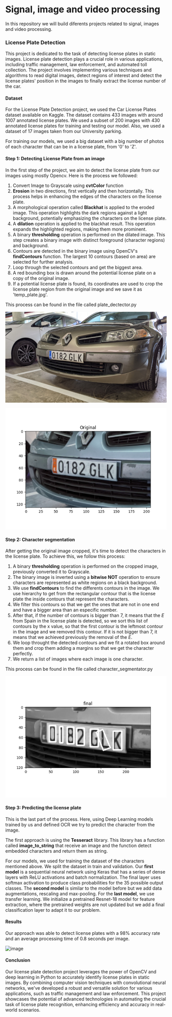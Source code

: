 # Signal, image and video processing

In this repository we will build diferents projects related to signal, images and video processing.

### License Plate Detection

This project is dedicated to the task of detecting license plates in static images. License plate detection plays a crucial role in various applications, including traffic management, law enforcement, and automated toll collection. The project involves implementing various techniques and algorithms to read digital images, detect regions of interest and detect the license plates' position in the images to finally extract the license number of the car.

#### Dataset

For the License Plate Detection project, we used the Car License Plates dataset available on Kaggle. The dataset contains 433 images with around 1007 annotated license plates. We used a subset of 200 images with 430 annotated license plates for training and testing our model. Also, we used a dataset of 17 images taken from our University parking. 

For training our models, we used a big dataset with a big number of photos of each character that can be in a license plate, from '0' to 'Z'.

#### Step 1: Detecting License Plate from an image
In the first step of the project, we aim to detect the license plate from our images using mostly Opencv. Here is the process we followed:
1. Convert Image to Grayscale using **cvtColor** function
2. **Erosion** in two directions, first vertically and then horizontally. This process helps in enhancing the edges of the characters on the license plate.
3. A morphological operation called **Blackhat** is applied to the eroded image. This operation highlights the dark regions against a light background, potentially emphasizing the characters on the license plate.
4. A **dilation** operation is applied to the blackhat result. This operation expands the highlighted regions, making them more prominent.
5. A binary **thresholding** operation is performed on the dilated image. This step creates a binary image with distinct foreground (character regions) and background.
6. Contours are detected in the binary image using OpenCV's **findContours** function. The largest 10 contours (based on area) are selected for further analysis.
7. Loop through the selected contours and get the biggest area.
8. A red bounding box is drawn around the potential license plate on a copy of the original image.
9. If a potential license plate is found, its coordinates are used to crop the license plate region from the original image and we save it as 'temp_plate.jpg'.

This process can be found in the file called plate_dectector.py

![Alt text](<License plate detection/img/plates/0182GLK.png>)

![Alt text](<License plate detection/img/figure1.png>)

#### Step 2: Character segmentation
After getting the original image cropped, it's time to detect the characters in the license plate. To achieve this, we follow this process:
1. A binary **thresholding** operation is performed on the cropped image, previously converted it to Grayscale.
2. The binary image is inverted  using a **bitwise NOT** operation to ensure characters are represented as white regions on a black background.
3. We use **findContours** to find the differents contours in the image. We use hierarchy to get from the rectangular contour that is the license plate the inside contours that represent the characters.
4. We filter this contours so that we get the ones that are not in one end and have a bigger area than an especific number.
5. After that, if the number of contours is bigger than 7, it means that the *E* from Spain in the license plate is detected, so we sort this list of contours by the x value, so that the first contour is the leftmost contour in the image and we removed this contour. If it is not bigger than 7, it means that we achieved previously the removal of the *E*.
6. We loop throught the detected contours and we fit a rotated box around them and crop them adding a margins so that we get the character perfectly.
7. We return a list of images where each image is one character.

This process can be found in the file called character_segmentator.py

![Alt text](<License plate detection/img/figure2.png>)


#### Step 3: Predicting the license plate
This is the last part of the process. Here, using Deep Learning models trained by us and defined OCR we try to predict the character from the image.

The first approach is using the **Tesseract** library. This library has a function called **image_to_string** that receive an image and the function detect embedded characters and return them as string.

For our models, we used for training the dataset of the characters mentioned above. We split the dataset in train and validation. Our **first model** is a sequential neural network using Keras that has a series of dense layers with ReLU activations and batch normalization. The final layer uses softmax activation to produce class probabilities for the 35 possible output classes. The **second model** is similar to the model before but we add data augmentations, rescaling and max-pooling. For the **last model**, we use transfer learning. We initialize a pretrained Resnet-18 model for feature extraction, where the pretrained weights are not updated but we add a final classification layer to adapt it to our problem.

#### Results

Our approach was able to detect license plates with a 98% accuracy rate and an average processing time of 0.8 seconds per image.

![image](https://github.com/GabrielGausachs/PSIV-projects/assets/130310825/6838481d-b06a-4898-87b0-aaf5a4c66baf)


#### Conclusion

Our license plate detection project leverages the power of OpenCV and deep learning in Python to accurately identify license plates in static images. By combining computer vision techniques with convolutional neural networks, we've developed a robust and versatile solution for various applications, such as traffic management and law enforcement. This project showcases the potential of advanced technologies in automating the crucial task of license plate recognition, enhancing efficiency and accuracy in real-world scenarios.
